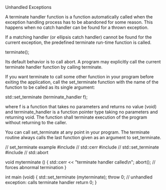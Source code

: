 Unhandled Exceptions

A terminate handler function is a function automatically called when the exception handling process has to be abandoned for some reason. This happens when no catch handler can be found for a thrown exception.

If a matching handler (or ellipsis catch handler) cannot be found for the current exception, the predefined terminate run-time function is called.

  terminate();

Its default behavior is to call abort. A program may explicitly call the current terminate handler function by calling terminate.

If you want terminate to call some other function in your program before exiting the application, call the set_terminate function with the name of the function to be called as its single argument:

  std::set_terminate (terminate_handler f);

where f is a function that takes no parameters and returns no value (void) and terminate_handler is a function pointer type taking no parameters and returning void. The function shall terminate execution of the program without returning to the caller.

You can call set_terminate at any point in your program. The terminate routine always calls the last function given as an argument to set_terminate.

  // set_terminate example
  #include <iostream>       // std::cerr
  #include <exception>      // std::set_terminate
  #include <cstdlib>        // std::abort

  void myterminate ()
  {
    std::cerr << "terminate handler called\n";
    abort();  // forces abnormal termination
  }

  int main (void)
  {
    std::set_terminate (myterminate);
    throw 0;  // unhandled exception: calls terminate handler
    return 0;
  }
